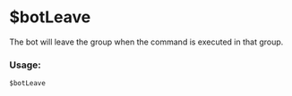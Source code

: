 # $botLeave

The bot will leave the group when the command is executed in that group.

### Usage:

```
$botLeave
```

